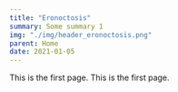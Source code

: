 ```yaml
---
title: "Eronoctosis"
summary: Some summary 1
img: "./img/header_eronoctosis.png"
parent: Home
date: 2021-01-05
---
```


This is the first page. 
This is the first page.